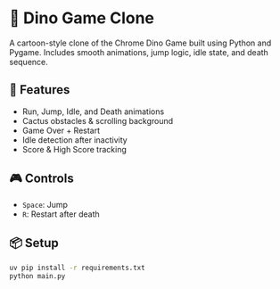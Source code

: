 # 🦖 Dino Game Clone

A cartoon-style clone of the Chrome Dino Game built using Python and Pygame. Includes smooth animations, jump logic, idle state, and death sequence.

## 🔧 Features

- Run, Jump, Idle, and Death animations
- Cactus obstacles & scrolling background
- Game Over + Restart
- Idle detection after inactivity
- Score & High Score tracking

## 🎮 Controls

- `Space`: Jump
- `R`: Restart after death

## 📦 Setup

```bash
uv pip install -r requirements.txt
python main.py
